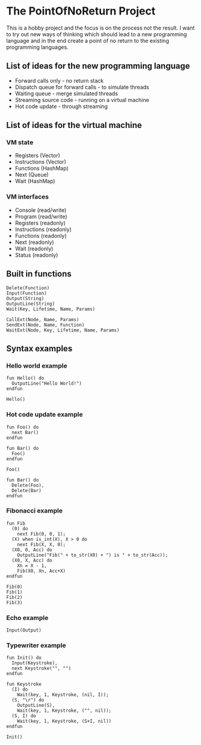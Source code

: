 # The PointOfNoReturn Project

This is a hobby project and the focus is on the process not the result. I want to try out new ways of thinking which should lead to a new programming language and in the end create a point of no return to the existing programming languages.

## List of ideas for the new programming language

* Forward calls only - no return stack
* Dispatch queue for forward calls - to simulate threads
* Waiting queue - merge simulated threads
* Streaming source code - running on a virtual machine
* Hot code update - through streaming

## List of ideas for the virtual machine

### VM state
* Registers (Vector)
* Instructions (Vector)
* Functions (HashMap)
* Next (Queue)
* Wait (HashMap)

### VM interfaces
* Console (read/write)
* Program (read/write)
* Registers (readonly)
* Instructions (readonly)
* Functions (readonly)
* Next (readonly)
* Wait (readonly)
* Status (readonly)

## Built in functions
```
Delete(Function)
Input(Function)
Output(String)
OutputLine(String)
Wait(Key, Lifetime, Name, Params)

CallExt(Node, Name, Params)
SendExt(Node, Name, Function)
WaitExt(Node, Key, Lifetime, Name, Params)
```
## Syntax examples

### Hello world example
```
fun Hello() do
  OutputLine("Hello World!")
endfun

Hello()
```
### Hot code update example
```
fun Foo() do
  next Bar()
endfun
    
fun Bar() do
  Foo()
endfun

Foo()

fun Bar() do
  Delete(Foo),
  Delete(Bar)
endfun
```
### Fibonacci example
```
fun Fib
  (0) do
    next Fib(0, 0, 1);
  (X) when is_int(X), X > 0 do
    next Fib(X, X, 0);
  (X0, 0, Acc) do
    OutputLine("Fib(" + to_str(X0) + ") is " + to_str(Acc));
  (X0, X, Acc) do
    Xn = X - 1,
    Fib(X0, Xn, Acc+X)
endfun

Fib(0)
Fib(1)
Fib(2)
Fib(3)
```
### Echo example
```
Input(Output)
``` 
### Typewriter example
```
fun Init() do
  Input(Keystroke),
  next Keystroke("", "")
endfun

fun Keystroke
  (I) do
    Wait(key, 1, Keystroke, (nil, I));
  (S, "\r") do
    OutputLine(S),
    Wait(key, 1, Keystroke, ("", nil));
  (S, I) do
    Wait(key, 1, Keystroke, (S+I, nil))
endfun

Init()
```
